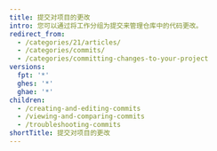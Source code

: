 ```yaml
---
title: 提交对项目的更改
intro: 您可以通过将工作分组为提交来管理仓库中的代码更改。
redirect_from:
  - /categories/21/articles/
  - /categories/commits/
  - /categories/committing-changes-to-your-project
versions:
  fpt: '*'
  ghes: '*'
  ghae: '*'
children:
  - /creating-and-editing-commits
  - /viewing-and-comparing-commits
  - /troubleshooting-commits
shortTitle: 提交对项目的更改
---
```


